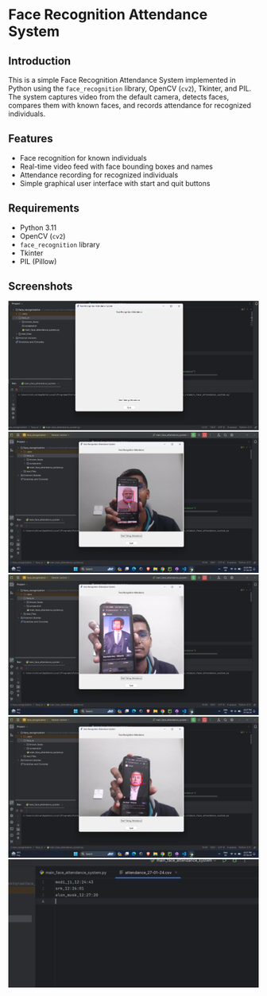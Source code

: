 # Face Recognition Attendance System

## Introduction

This is a simple Face Recognition Attendance System implemented in Python using the `face_recognition` library, OpenCV (`cv2`), Tkinter, and PIL. The system captures video from the default camera, detects faces, compares them with known faces, and records attendance for recognized individuals.

## Features

- Face recognition for known individuals
- Real-time video feed with face bounding boxes and names
- Attendance recording for recognized individuals
- Simple graphical user interface with start and quit buttons

## Requirements

- Python 3.11
- OpenCV (`cv2`)
- `face_recognition` library
- Tkinter
- PIL (Pillow) 

## Screenshots

![Application Screenshot](Screenshot/simple_interface.png)
![Application Screenshot](Screenshot/recognition1.png)
![Application Screenshot](Screenshot/recognition2.png)
![Application Screenshot](Screenshot/recognition3.png)
![Application Screenshot](Screenshot/database_csv_file.png)



